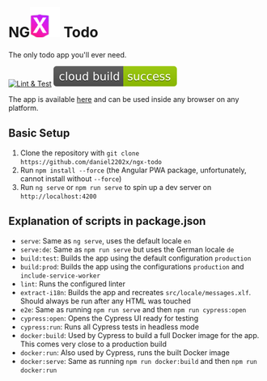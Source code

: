 # NG![X](readme-logo.svg) Todo

The only todo app you'll ever need.

[![Lint & Test](https://github.com/daniel2202x/ngx-todo/actions/workflows/build-checks.yml/badge.svg)](https://github.com/daniel2202x/ngx-todo/actions/workflows/build-checks.yml)
![](./badges/success.svg)

The app is available [here](https://ngx-todo.com/en) and can be used inside any browser on any platform.

## Basic Setup
1. Clone the repository with `git clone https://github.com/daniel2202x/ngx-todo`
2. Run `npm install --force` (the Angular PWA package, unfortunately, cannot install without `--force`)
3. Run `ng serve` or `npm run serve` to spin up a dev server on `http://localhost:4200`

## Explanation of scripts in package.json
- `serve`: Same as `ng serve`, uses the default locale `en`
- `serve:de`: Same as `npm run serve` but uses the German locale `de`
- `build:test`: Builds the app using the default configuration `production`
- `build:prod`: Builds the app using the configurations `production` and `include-service-worker`
- `lint`: Runs the configured linter
- `extract-i18n`: Builds the app and recreates `src/locale/messages.xlf`. Should always be run after any HTML was touched
- `e2e`: Same as running `npm run serve` and then `npm run cypress:open`
- `cypress:open`: Opens the Cypress UI ready for testing
- `cypress:run`: Runs all Cypress tests in headless mode
- `docker:build`: Used by Cypress to build a full Docker image for the app. This comes very close to a production build
- `docker:run`: Also used by Cypress, runs the built Docker image
- `docker:serve`: Same as running `npm run docker:build` and then `npm run docker:run`